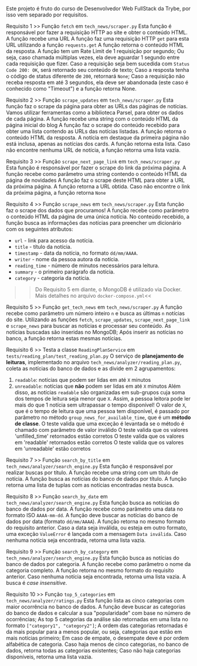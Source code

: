 Este projeto é fruto do curso de Desenvolvedor Web FullStack da Trybe, por isso vem separado por requisitos.

Requisito 1 >> Função `fetch` em `tech_news/scraper.py`
Esta função é responsável por fazer a requisição HTTP ao site e obter o conteúdo HTML.
A função recebe uma URL
A função faz uma requisição HTTP `get` para esta URL utilizando a função `requests.get`
A função retorna o conteúdo HTML da resposta.
A função tem um Rate Limit de 1 requisição por segundo; Ou seja, caso chamada múltiplas vezes, ela deve aguardar 1 segundo entre cada   requisição que fizer.
Caso a requisição seja bem sucedida com `Status Code 200: OK`, será retornado seu conteúdo de texto;
Caso a resposta tenha o código de status diferente de `200`, retornará `None`;
Caso a requisição não receba resposta em até 3 segundos, ela deve ser abandonada (este caso é conhecido como "Timeout") e a função retorna None.

Requisito 2 >> Função `scrape_updates` em `tech_news/scraper.py`
Esta função faz o scrape da página para obter as URLs das páginas de notícias. Vamos utilizar ferramentas como a biblioteca Parsel, para obter os dados de cada página.
A função recebe uma string com o conteúdo HTML da página inicial do blog
A função faz o scrape do conteúdo recebido para obter uma lista contendo as URLs das notícias listadas.
A função retorna o conteúdo HTML da resposta.
A notícia em destaque da primeira página não está inclusa, apenas as notícias dos cards.
A função retorna esta lista.
Caso não encontre nenhuma URL de notícia, a função retorna uma lista vazia.

Requisito 3 >> Função `scrape_next_page_link` em `tech_news/scraper.py`
Esta função é responsável por fazer o scrape do link da próxima página.
A função recebe como parâmetro uma string contendo o conteúdo HTML da página de novidades
A função faz o scrape deste HTML para obter a URL da próxima página.
A função retorna a URL obtida.
Caso não encontre o link da próxima página, a função retorna `None`

Requisito 4 >> Função `scrape_news` em `tech_news/scraper.py`
Esta função faz o scrape dos dados que procuramos!
A função recebe como parâmetro o conteúdo HTML da página de uma única notícia.
No conteúdo recebido, a função busca as informações das notícias para preencher um dicionário com os seguintes atributos:
  * `url` - link para acesso da notícia.
  * `title` - título da notícia.
  * `timestamp` - data da notícia, no formato `dd/mm/AAAA`.
  * `writer` - nome da pessoa autora da notícia.
  * `reading_time` - número de minutos necessários para leitura.
  * `summary` - o primeiro parágrafo da notícia.
  * `category` - categoria da notícia.

>>Do Requisito 5 em diante, o MongoDB é utilizado via Docker. Mais detalhes no arquivo `docker-compose.yml`<<

Requisito 5 >> Função `get_tech_news` em `tech_news/scraper.py`
A função recebe como parâmetro um número inteiro `n` e busca as últimas `n` notícias do site.
Utilizando as funções `fetch`, `scrape_updates`, `scrape_next_page_link` e `scrape_news` para buscar as notícias e processar seu conteúdo.
As notícias buscadas são inseridas no MongoDB;
Após inserir as notícias no banco, a função retorna estas mesmas notícias.

Requisito 6 >> Testa a classe `ReadingPlanService` em `tests/reading_plan/test_reading_plan.py`
O serviço de **planejamento de leituras**, implementado no arquivo `tech_news/analyzer/reading_plan.py`, coleta as notícias do banco de dados e as divide em 2 agrupamentos:
  1. `readable`: notícias que podem ser lidas em até `X` minutos
  2. `unreadable`: notícias que **não** podem ser lidas em até `X` minutos
Além disso, as notícias `readable` são organizadas em sub-grupos cuja soma dos tempos de leitura seja menor que `X`. Assim, a pessoa leitora pode ler mais do que 1 notícia sem ultrapassar o tempo disponível!
O valor de `X`, que é o tempo de leitura que uma pessoa tem disponível, é passado por parâmetro no método `group_news_for_available_time`, que é um **método de classe**.
O teste valida que uma exceção é levantada se o método é chamado com parâmetro de valor inválido
O teste valida que os valores 'unfilled_time' retornados estão corretos
O teste valida que os valores em 'readable' retornados estão corretos
O teste valida que os valores em 'unreadable' estão corretos

Requisito 7 >> Função `search_by_title` em `tech_news/analyzer/search_engine.py`
Esta função é responsável por realizar buscas por título.
A função recebe uma string com um título de notícia.
A função busca as notícias do banco de dados por título.
A função retorna uma lista de tuplas com as notícias encontradas nesta busca.  

Requisito 8 >> Função `search_by_date` em `tech_news/analyzer/search_engine.py`
Esta função busca as notícias do banco de dados por data.
A função recebe como parâmetro uma data no formato ISO `AAAA-mm-dd`.
A função deve buscar as notícias do banco de dados por data (formato `dd/mm/AAAA`).
A função retorna no mesmo formato do requisito anterior.
Caso a data seja inválida, ou esteja em outro formato, uma exceção `ValueError` é lançada com a mensagem `Data inválida`.
Caso nenhuma notícia seja encontrada, retorna uma lista vazia.

Requisito 9 >> Função `search_by_category` em `tech_news/analyzer/search_engine.py`
Esta função busca as notícias do banco de dados por categoria.
A função recebe como parâmetro o nome da categoria completo.
A função retorna no mesmo formato do requisito anterior.
Caso nenhuma notícia seja encontrada, retorna uma lista vazia.
A busca é _case insensitive_.

Requisito 10 >> Função `top_5_categories` em `tech_news/analyzer/ratings.py`
Esta função lista as cinco categorias com maior ocorrência no banco de dados.
A função deve buscar as categorias do banco de dados e calcular a sua "popularidade" com base no número de ocorrências;
As top 5 categorias da análise são retornadas em uma lista no formato `["category1", "category2"]`;
A ordem das categorias retornadas é da mais popular para a menos popular, ou seja, categorias que estão em mais notícias primeiro;
Em caso de empate, o desempate deve é por ordem alfabética de categoria.
Caso haja menos de cinco categorias, no banco de dados, retorna todas as categorias existentes;
Caso não haja categorias disponíveis, retorna uma lista vazia.
